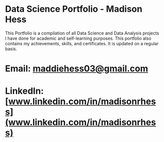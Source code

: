 # Data Science Portfolio - Madison Hess
This Portfolio is a compilation of all Data Science and Data Analysis projects I have done for academic and self-learning purposes. This portfolio also contains my achievements, skills, and certificates. It is updated on a regular basis.

# Email: [maddiehess03@gmail.com](maddiehess03@gmail.com)

# LinkedIn: [www.linkedin.com/in/madisonrhess](www.linkedin.com/in/madisonrhess)
